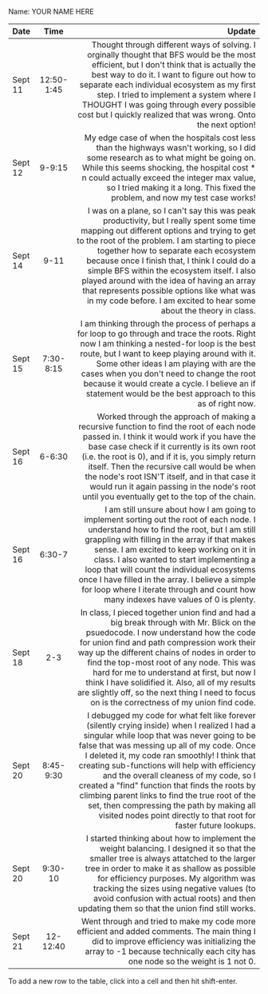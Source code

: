 Name: YOUR NAME HERE

| Date    |    Time    |                                                                                                                                                                                                                                                                                                                                                                                                                                                                                                                                                          Update |
|:--------|:----------:|----------------------------------------------------------------------------------------------------------------------------------------------------------------------------------------------------------------------------------------------------------------------------------------------------------------------------------------------------------------------------------------------------------------------------------------------------------------------------------------------------------------------------------------------------------------:|
| Sept 11 | 12:50-1:45 |                                                                                                                                                              Thought through different ways of solving. I orginally thought that BFS would be the most efficient, but I don't think that is actually the best way to do it. I want to figure out how to separate each individual ecosystem as my first step. I tried to implement a system where I THOUGHT I was going through every possible cost but I quickly realized that was wrong. Onto the next option! |
| Sept 12 |   9-9:15   |                                                                                                                                                                                                                                              My edge case of when the hospitals cost less than the highways wasn't working, so I did some research as to what might be going on. While this seems shocking, the hospital cost * n could actually exceed the integer max value, so I tried making it a long. This fixed the problem, and now my test case works! |
| Sept 14 |    9-11    |                                                      I was on a plane, so I can't say this was peak productivity, but I really spent some time mapping out different options and trying to get to the root of the problem. I am starting to piece together how to separate each ecosystem because once I finish that, I think I could do a simple BFS within the ecosystem itself. I also played around with the idea of having an array that represents possible options like what was in my code before. I am excited to hear some about the theory in class. |
| Sept 15 | 7:30-8:15  |                                                                                                                                                       I am thinking through the process of perhaps a for loop to go through and trace the roots. Right now I am thinking a nested-for loop is the best route, but I want to keep playing around with it. Some other ideas I am playing with are the cases when you don't need to change the root because it would create a cycle. I believe an if statement would be the best approach to this as of right now. |
| Sept 16 |   6-6:30   |                                                                                                                 Worked through the approach of making a recursive function to find the root of each node passed in. I think it would work if you have the base case check if it currently is its own root (i.e. the root is 0), and if it is, you simply return itself. Then the recursive call would be when the node's root ISN'T itself, and in that case it would run it again passing in the node's root until you eventually get to the top of the chain. |
| Sept 16 |   6:30-7   |                                                                                 I am still unsure about how I am going to implement sorting out the root of each node. I understand how to find the root, but I am still grappling with filling in the array if that makes sense. I am excited to keep working on it in class. I also wanted to start implementing a loop that will count the individual ecosystems once I have filled in the array. I believe a simple for loop where I iterate through and count how many indexes have values of 0 is plenty. |
| Sept 18 |    2-3     |                                                                              In class, I pieced together union find and had a big break through with Mr. Blick on the psuedocode. I now understand how the code for union find and path compression work their way up the different chains of nodes in order to find the top-most root of any node. This was hard for me to understand at first, but now I think I have solidified it. Also, all of my results are slightly off, so the next thing I need to focus on is the correctness of my union find code. |
| Sept 20 | 8:45-9:30  | I debugged my code for what felt like forever (silently crying inside) when I realized I had a singular while loop that was never going to be false that was messing up all of my code. Once I deleted it, my code ran smoothly! I think that creating sub-functions will help with efficiency and the overall cleaness of my code, so I created a "find" function that finds the roots by climbing parent links to find the true root of the set, then compressing the path by making all visited nodes point directly to that root for faster future lookups. |
| Sept 20 |  9:30-10   |                                                                                                                                                                                   I started thinking about how to implement the weight balancing. I designed it so that the smaller tree is always attatched to the larger tree in order to make it as shallow as possible for efficiency purposes. My algorithm was tracking the sizes using negative values (to avoid confusion with actual roots) and then updating them so that the union find still works. |
| Sept 21 |  12-12:40  |                                                                                                                                                                                                                                                                                                                                      Went through and tried to make my code more efficient and added comments. The main thing I did to improve efficiency was initializing the array to -1 because technically each city has one node so the weight is 1 not 0. |


To add a new row to the table, click into a cell and then hit shift-enter.